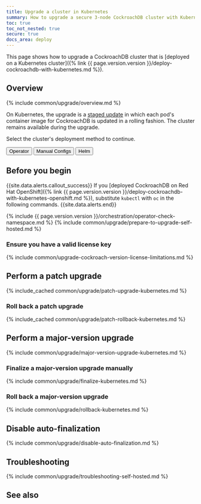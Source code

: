 ```yaml
---
title: Upgrade a cluster in Kubernetes
summary: How to upgrade a secure 3-node CockroachDB cluster with Kubernetes.
toc: true
toc_not_nested: true
secure: true
docs_area: deploy
---
```


This page shows how to upgrade a CockroachDB cluster that is [deployed on a Kubernetes cluster]({% link {{ page.version.version }}/deploy-cockroachdb-with-kubernetes.md %}).

## Overview

{% include common/upgrade/overview.md %}

On Kubernetes, the upgrade is a [staged update](https://kubernetes.io/docs/tutorials/stateful-application/basic-stateful-set/#staging-an-update) in which each pod's container image for CockroachDB is updated in a rolling fashion. The cluster remains available during the upgrade.

Select the cluster's deployment method to continue.

<div class="filters filters-big clearfix">
    <button class="filter-button" data-scope="operator">Operator</button>
    <button class="filter-button" data-scope="manual">Manual Configs</button>
    <button class="filter-button" data-scope="helm">Helm</button>
</div>

## Before you begin

{{site.data.alerts.callout_success}}
If you [deployed CockroachDB on Red Hat OpenShift]({% link {{ page.version.version }}/deploy-cockroachdb-with-kubernetes-openshift.md %}), substitute `kubectl` with `oc` in the following commands.
{{site.data.alerts.end}}

{% include {{ page.version.version }}/orchestration/operator-check-namespace.md %}
{% include common/upgrade/prepare-to-upgrade-self-hosted.md %}

### Ensure you have a valid license key

{% include common/upgrade-cockroach-version-license-limitations.md %}

## Perform a patch upgrade

{% include_cached common/upgrade/patch-upgrade-kubernetes.md %}

### Roll back a patch upgrade

{% include_cached common/upgrade/patch-rollback-kubernetes.md %}

## Perform a major-version upgrade

{% include common/upgrade/major-version-upgrade-kubernetes.md %}

### Finalize a major-version upgrade manually

{% include common/upgrade/finalize-kubernetes.md %}

### Roll back a major-version upgrade

{% include common/upgrade/rollback-kubernetes.md %}

## Disable auto-finalization

{% include common/upgrade/disable-auto-finalization.md %}

## Troubleshooting

{% include common/upgrade/troubleshooting-self-hosted.md %}

## See also
